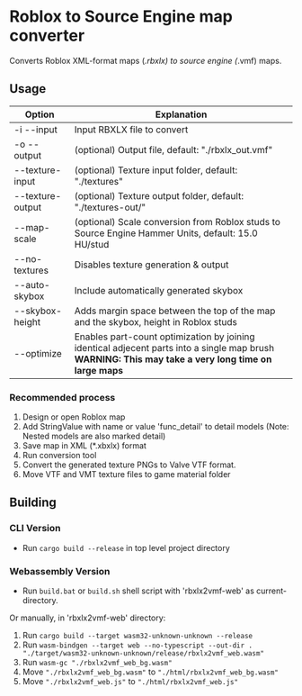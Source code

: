# Roblox to Source Engine map converter


Converts Roblox XML-format maps (*.rbxlx) to source engine (*.vmf) maps.

## Usage

| Option                    | Explanation                                                                                                                                               |
|---------------------------|-----------------------------------------------------------------------------------------------------------------------------------------------------------|
| -i --input <FILE>         | Input RBXLX file to convert                                                                                                                               |
| -o --output <FILE>        | (optional) Output file, default: "./rbxlx_out.vmf"                                                                                                        |
| --texture-input <FOLDER>  | (optional) Texture input folder, default: "./textures"                                                                                                    |
| --texture-output <FOLDER> | (optional) Texture output folder, default: "./textures-out/"                                                                                              |
| --map-scale <scale>       | (optional) Scale conversion from Roblox studs to Source Engine Hammer Units, default: 15.0 HU/stud                                                        |
| --no-textures             | Disables texture generation & output                                                                                                                      |
| --auto-skybox             | Include automatically generated skybox                                                                                                                    |
| --skybox-height <height>  | Adds margin space between the top of the map and the skybox, height in Roblox studs                                                                       |
| --optimize                | Enables part-count optimization by joining identical adjecent parts into a single map brush<br/>**WARNING: This may take a very long time on large maps** |

### Recommended process

1. Design or open Roblox map
2. Add StringValue with name or value 'func_detail' to detail models (Note: Nested models are also marked detail)
3. Save map in XML (*.xbxlx) format
4. Run conversion tool
5. Convert the generated texture PNGs to Valve VTF format.
6. Move VTF and VMT texture files to game material folder

## Building

### CLI Version

* Run `cargo build --release` in top level project directory

### Webassembly Version

* Run `build.bat` or `build.sh` shell script with 'rbxlx2vmf-web' as current-directory.

Or manually, in 'rbxlx2vmf-web' directory:

1. Run `cargo build --target wasm32-unknown-unknown --release`
2. Run `wasm-bindgen --target web --no-typescript --out-dir . "./target/wasm32-unknown-unknown/release/rbxlx2vmf_web.wasm"`
3. Run `wasm-gc "./rbxlx2vmf_web_bg.wasm"`
4. Move `"./rbxlx2vmf_web_bg.wasm"` to `"./html/rbxlx2vmf_web_bg.wasm"`
4. Move `"./rbxlx2vmf_web.js"` to `"./html/rbxlx2vmf_web.js"`